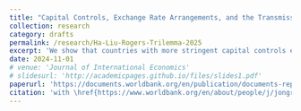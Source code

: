 ```yaml
---
title: "Capital Controls, Exchange Rate Arrangements, and the Transmission of U.S. Monetary Policy"
collection: research
category: drafts
permalink: /research/Ha-Liu-Rogers-Trilemma-2025
excerpt: 'We show that countries with more stringent capital controls exhibit systematically smaller responses of interest rates to unanticipated changes in U.S. monetary policy. This is robust to controlling for other country characteristics, consideration of endogenous capital controls, and alternative measures of interest rates and policy shocks. Results are validated on a cross-country panel of firm-level stock returns. We find with similar robustness that countries with more flexible exchange rate regimes exhibit smaller interest rate responses to U.S. monetary policy shocks. Our results provide strong evidence that the constraints imposed by the classic Trilemma are present in the recent data.'
date: 2024-11-01
# venue: 'Journal of International Economics'
# slidesurl: 'http://academicpages.github.io/files/slides1.pdf'
paperurl: 'https://documents.worldbank.org/en/publication/documents-reports/documentdetail/099737510042356177/idu0d0f72eff0c5f40430109e25085e3858b298c'
citation: 'with \href{https://www.worldbank.org/en/about/people/j/jongrim-ha}{Jongrim Ha}, \href{https://www.johnrogerseconomist.net/}{John Rogers}. Scheduled to present: “Global Shocks, Macroeconomic Spillovers and Geopolitical Risks: Policy Challenges” (JIE, CEPR, 7-8 April 2025)' # Ha,Jongrim; Liu,Haiqin; Rogers,John. Capital Controls in Emerging and Developing Economies and the Transmission of U.S. Monetary Policy (English). Policy Research working paper ; no. WPS 10582 Washington, D.C. : World Bank Group.
---
```

